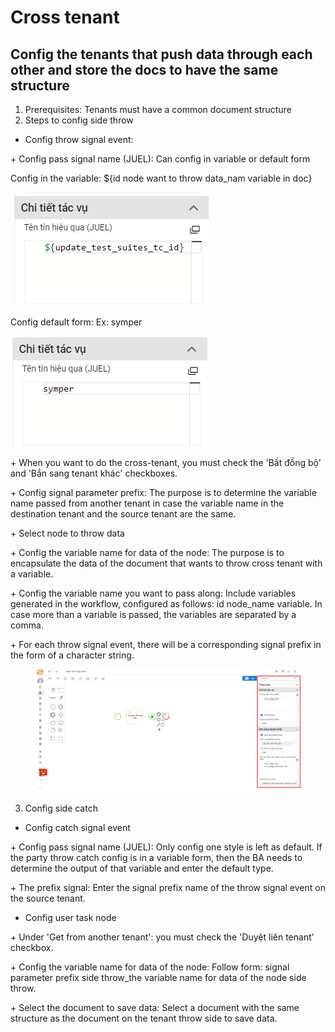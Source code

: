 # Cross tenant

## Config the tenants that push data through each other and store the docs to have the same structure

1. Prerequisites: Tenants must have a common document structure
2. Steps to config side throw

* Config throw signal event:

\+ Config pass signal name (JUEL): Can config in variable or default form

&#x20;Config in the variable: ${id node want to throw data\_nam variable in doc}

![](../.gitbook/assets/image.png)

&#x20;Config default form: Ex: symper

![](<../.gitbook/assets/image (13).png>)

\+ When you want to do the cross-tenant, you must check the 'Bất đồng bộ' and 'Bắn sang tenant khác' checkboxes.

\+ Config signal parameter prefix: The purpose is to determine the variable name passed from another tenant in case the variable name in the destination tenant and the source tenant are the same.

\+ Select node to throw data

\+ Config the variable name for data of the node: The purpose is to encapsulate the data of the document that wants to throw cross tenant with a variable.

\+ Config the variable name you want to pass along: Include variables generated in the workflow, configured as follows: id node\_name variable. In case more than a variable is passed, the variables are separated by a comma.

\+ For each throw signal event, there will be a corresponding signal prefix in the form of a character string.

<figure><img src="../.gitbook/assets/1.png" alt=""><figcaption></figcaption></figure>

3. Config side catch

* Config catch signal event

\+ Config pass signal name (JUEL): Only config one style is left as default. If the party throw catch config is in a variable form, then the BA needs to determine the output of that variable and enter the default type.

\+ The prefix signal: Enter the signal prefix name of the throw signal event on the source tenant.

* Config user task node

\+ Under 'Get from another tenant': you must check the 'Duyệt liên tenant' checkbox.

\+ Config the variable name for data of the node: Follow form:  signal parameter prefix side throw\_the variable name for data of the node side throw.

\+ Select the document to save data: Select a document with the same structure as the document on the tenant throw side to save data.



&#x20;    &#x20;
